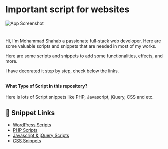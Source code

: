 
# Important script for websites


![App Screenshot](https://code.visualstudio.com/opengraphimg/opengraph-home.png)

# 


Hi, I'm Mohammad Shahab a passionate full-stack web developer. Here are some valuable scripts and snippets that are needed in most of my works.

Here are some scripts and snippets to add some functionalities, effects, and more.

I have decorated it step by step, check below the links.
## 
## 

#### What Type of Script in this repository?

Here is lots of Script snippets like PHP, Javascript, jQuery, CSS and etc.

## 
## 



## 🔗 Snippet Links

- [WordPress Scripts](https://github.com/shb-services/imortant-scripts-for-web/blob/main/WordPress%20Script.md)
- [PHP Scripts](#)
- [Javascript & jQuery Scripts](#)
- [CSS Snippets](#)
